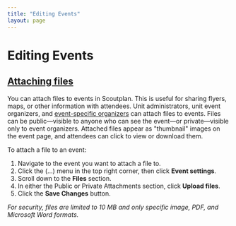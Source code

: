 ```yaml
---
title: "Editing Events"
layout: page
---
```

# Editing Events

## [Attaching files](#attaching-files)

You can attach files to events in Scoutplan.
This is useful for sharing flyers, maps, or other information with attendees.
Unit administrators, unit event organizers, and [event-specific organizers](event_organizers.html) can attach files to events.
Files can be public—visible to anyone who can see the event—or private—visible only to event organizers.
Attached files appear as "thumbnail" images on the event page, and attendees can click to view or download them.

To attach a file to an event:

1. Navigate to the event you want to attach a file to.
1. Click the (...) menu in the top right corner, then click **Event settings**.
1. Scroll down to the **Files** section.
1. In either the Public or Private Attachments section, click **Upload files**.
1. Click the **Save Changes** button.

_For security, files are limited to 10 MB and only specific image, PDF, and Microsoft Word formats._